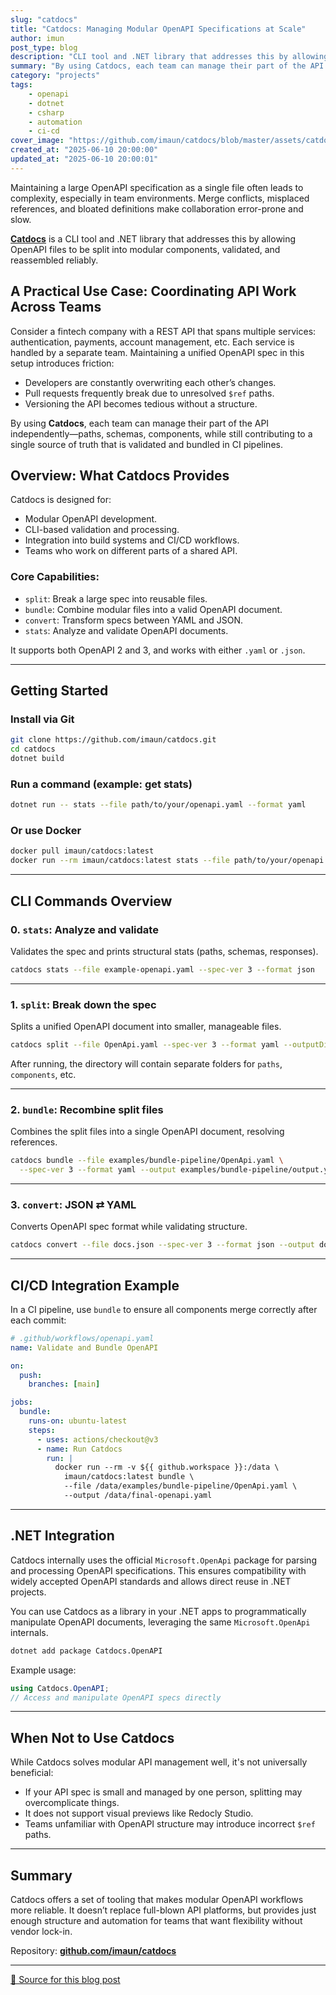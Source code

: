 ```yaml
---
slug: "catdocs"
title: "Catdocs: Managing Modular OpenAPI Specifications at Scale"
author: imun
post_type: blog
description: "CLI tool and .NET library that addresses this by allowing OpenAPI files to be split into modular components, validated, and reassembled reliably."
summary: "By using Catdocs, each team can manage their part of the API independently—paths, schemas, components—while still contributing to a single source of truth that is validated and bundled in CI."
category: "projects"
tags:
    - openapi
    - dotnet
    - csharp
    - automation
    - ci-cd
cover_image: "https://github.com/imaun/catdocs/blob/master/assets/catdocs-header.png"
created_at: "2025-06-10 20:00:00"
updated_at: "2025-06-10 20:00:01"
---
```

Maintaining a large OpenAPI specification as a single file often leads to complexity, especially in team environments. Merge conflicts, misplaced references, and bloated definitions make collaboration error-prone and slow.

**[Catdocs](https://github.com/imaun/catdocs)** is a CLI tool and .NET library that addresses this by allowing OpenAPI files to be split into modular components, validated, and reassembled reliably.

## A Practical Use Case: Coordinating API Work Across Teams
Consider a fintech company with a REST API that spans multiple services: authentication, payments, account management, etc. Each service is handled by a separate team. Maintaining a unified OpenAPI spec in this setup introduces friction:

- Developers are constantly overwriting each other’s changes.
- Pull requests frequently break due to unresolved `$ref` paths.
- Versioning the API becomes tedious without a structure.

By using **Catdocs**, each team can manage their part of the API independently—paths, schemas, components, while still contributing to a single source of truth that is validated and bundled in CI pipelines.

## Overview: What Catdocs Provides
Catdocs is designed for:
- Modular OpenAPI development.
- CLI-based validation and processing.
- Integration into build systems and CI/CD workflows.
- Teams who work on different parts of a shared API.

### Core Capabilities:
- `split`: Break a large spec into reusable files.
- `bundle`: Combine modular files into a valid OpenAPI document.
- `convert`: Transform specs between YAML and JSON.
- `stats`: Analyze and validate OpenAPI documents.

It supports both OpenAPI 2 and 3, and works with either `.yaml` or `.json`.

---

## Getting Started

### Install via Git
```bash
git clone https://github.com/imaun/catdocs.git
cd catdocs
dotnet build
```

### Run a command (example: get stats)
```bash
dotnet run -- stats --file path/to/your/openapi.yaml --format yaml
```

### Or use Docker
```bash
docker pull imaun/catdocs:latest
docker run --rm imaun/catdocs:latest stats --file path/to/your/openapi.yaml
```

---

## CLI Commands Overview

### 0. `stats`: Analyze and validate
Validates the spec and prints structural stats (paths, schemas, responses).

```bash
catdocs stats --file example-openapi.yaml --spec-ver 3 --format json
```

---

### 1. `split`: Break down the spec
Splits a unified OpenAPI document into smaller, manageable files.

```bash
catdocs split --file OpenApi.yaml --spec-ver 3 --format yaml --outputDir examples/bundle-pipeline
```

After running, the directory will contain separate folders for `paths`, `components`, etc.

---

### 2. `bundle`: Recombine split files
Combines the split files into a single OpenAPI document, resolving references.

```bash
catdocs bundle --file examples/bundle-pipeline/OpenApi.yaml \
  --spec-ver 3 --format yaml --output examples/bundle-pipeline/output.yaml
```

---

### 3. `convert`: JSON ⇄ YAML
Converts OpenAPI spec format while validating structure.

```bash
catdocs convert --file docs.json --spec-ver 3 --format json --output docs.yaml
```

---

## CI/CD Integration Example

In a CI pipeline, use `bundle` to ensure all components merge correctly after each commit:

```yaml
# .github/workflows/openapi.yaml
name: Validate and Bundle OpenAPI

on:
  push:
    branches: [main]

jobs:
  bundle:
    runs-on: ubuntu-latest
    steps:
      - uses: actions/checkout@v3
      - name: Run Catdocs
        run: |
          docker run --rm -v ${{ github.workspace }}:/data \
            imaun/catdocs:latest bundle \
            --file /data/examples/bundle-pipeline/OpenApi.yaml \
            --output /data/final-openapi.yaml
```

---

## .NET Integration

Catdocs internally uses the official `Microsoft.OpenApi` package for parsing and processing OpenAPI specifications. This ensures compatibility with widely accepted OpenAPI standards and allows direct reuse in .NET projects.

You can use Catdocs as a library in your .NET apps to programmatically manipulate OpenAPI documents, leveraging the same `Microsoft.OpenApi` internals.

```bash
dotnet add package Catdocs.OpenAPI
```

Example usage:
```csharp
using Catdocs.OpenAPI;
// Access and manipulate OpenAPI specs directly
```
---

## When Not to Use Catdocs
While Catdocs solves modular API management well, it's not universally beneficial:

- If your API spec is small and managed by one person, splitting may overcomplicate things.
- It does not support visual previews like Redocly Studio.
- Teams unfamiliar with OpenAPI structure may introduce incorrect `$ref` paths.

---

## Summary
Catdocs offers a set of tooling that makes modular OpenAPI workflows more reliable. It doesn’t replace full-blown API platforms, but provides just enough structure and automation for teams that want flexibility without vendor lock-in.

Repository: **[github.com/imaun/catdocs](https://github.com/imaun/catdocs)**

---
[🔗 Source for this blog post](https://github.com/imaun/website/blob/master/data/blog/posts/catdocs.md)